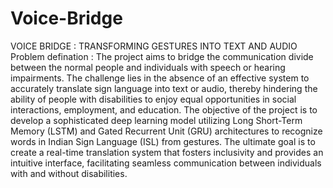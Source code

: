 # Voice-Bridge
VOICE BRIDGE :  TRANSFORMING GESTURES INTO TEXT AND AUDIO
Problem defination :
The project aims to bridge the communication divide between the normal people and individuals with speech or hearing impairments. The challenge lies in the absence of an effective system to accurately translate sign language into text or audio, thereby hindering the ability of people with disabilities to enjoy equal opportunities in social interactions, employment, and education. The objective of the project is to develop a sophisticated deep learning model utilizing Long Short-Term Memory (LSTM) and Gated Recurrent Unit (GRU) architectures to recognize words in Indian Sign Language (ISL) from gestures. The ultimate goal is to create a real-time translation system that fosters inclusivity and provides an intuitive interface, facilitating seamless communication between individuals with and without disabilities.

